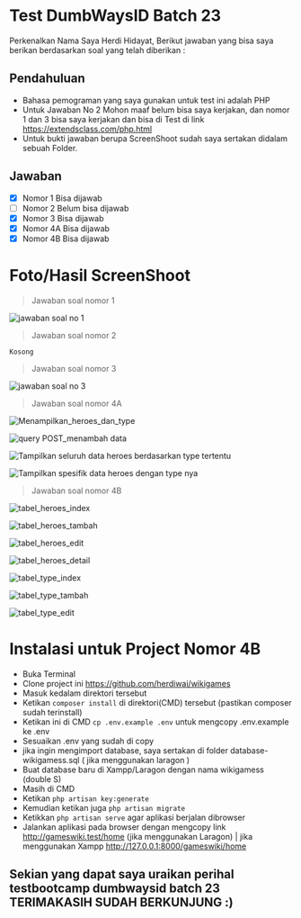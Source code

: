 # Test DumbWaysID Batch 23

Perkenalkan Nama Saya Herdi Hidayat, Berikut jawaban yang bisa saya berikan berdasarkan soal yang telah diberikan :

## Pendahuluan
- Bahasa pemograman yang saya gunakan untuk test ini adalah PHP
- Untuk Jawaban No 2 Mohon maaf belum bisa saya kerjakan, dan nomor 1 dan 3 bisa saya kerjakan dan bisa di Test di link https://extendsclass.com/php.html
- Untuk bukti jawaban berupa ScreenShoot sudah saya sertakan didalam sebuah Folder.
## Jawaban
- [x] Nomor 1 Bisa dijawab
- [ ] Nomor 2 Belum bisa dijawab
- [x] Nomor 3 Bisa dijawab
- [x] Nomor 4A Bisa dijawab
- [x] Nomor 4B Bisa dijawab
# Foto/Hasil ScreenShoot
> Jawaban soal nomor 1

![jawaban soal no 1](https://user-images.githubusercontent.com/70770018/113478909-02640480-94b6-11eb-8ade-a0d039c20e48.png)

> Jawaban soal nomor 2
```
Kosong
```
> Jawaban soal nomor 3

![jawaban soal no 3](https://user-images.githubusercontent.com/70770018/113478916-0abc3f80-94b6-11eb-8ca4-74a557a7fea6.png)

> Jawaban soal nomor 4A

![Menampilkan_heroes_dan_type](https://user-images.githubusercontent.com/70770018/113478979-61297e00-94b6-11eb-8ae6-cdf704bc0cee.png)

![query POST_menambah data](https://user-images.githubusercontent.com/70770018/113478980-638bd800-94b6-11eb-9ae3-5a73881ba41d.png)

![Tampilkan seluruh data heroes berdasarkan type tertentu](https://user-images.githubusercontent.com/70770018/113478981-638bd800-94b6-11eb-8422-3df29fae2a54.png)

![Tampilkan spesifik data heroes dengan type nya](https://user-images.githubusercontent.com/70770018/113478982-64246e80-94b6-11eb-8281-c0a4f020287b.png)

> Jawaban soal nomor 4B

![tabel_heroes_index](https://user-images.githubusercontent.com/70770018/112721705-0c2abc80-8f38-11eb-80f0-4764572f026d.png)

![tabel_heroes_tambah](https://user-images.githubusercontent.com/70770018/112721756-52801b80-8f38-11eb-979e-ac4e5f25ae23.png)

![tabel_heroes_edit](https://user-images.githubusercontent.com/70770018/112721772-675caf00-8f38-11eb-9d01-c47b1f636c28.png)

![tabel_heroes_detail](https://user-images.githubusercontent.com/70770018/112721786-73e10780-8f38-11eb-8eb9-385ffcc3dc04.png)

![tabel_type_index](https://user-images.githubusercontent.com/70770018/112721802-88bd9b00-8f38-11eb-8d53-0e10e2f205b3.png)

![tabel_type_tambah](https://user-images.githubusercontent.com/70770018/112721814-9541f380-8f38-11eb-8f08-a4d0e4333c8b.png)

![tabel_type_edit](https://user-images.githubusercontent.com/70770018/112721832-a25ee280-8f38-11eb-9cee-666c80ae6aa0.png)

# Instalasi untuk Project Nomor 4B
- Buka Terminal
- Clone project ini https://github.com/herdiwai/wikigames
- Masuk kedalam direktori tersebut
- Ketikan ```composer install``` di direktori(CMD) tersebut (pastikan composer sudah terinstall)
- Ketikan ini di CMD ```cp .env.example .env``` untuk mengcopy .env.example ke .env 
- Sesuaikan .env yang sudah di copy
- jika ingin mengimport database, saya sertakan di folder database-wikigamess.sql ( jika menggunakan laragon )
- Buat database baru di Xampp/Laragon dengan nama wikigamess (double S)
- Masih di CMD
- Ketikan ```php artisan key:generate```
- Kemudian ketikan juga ```php artisan migrate```
- Ketikkan ```php artisan serve``` agar aplikasi berjalan dibrowser
- Jalankan aplikasi pada browser dengan mengcopy link http://gameswiki.test/home (jika menggunakan Laragon) | jika menggunakan Xampp http://127.0.0.1:8000/gameswiki/home

## Sekian yang dapat saya uraikan perihal testbootcamp dumbwaysid batch 23 TERIMAKASIH SUDAH BERKUNJUNG :)
